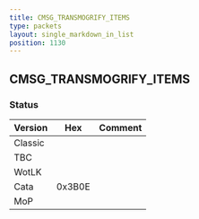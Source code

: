 ```yaml
---
title: CMSG_TRANSMOGRIFY_ITEMS
type: packets
layout: single_markdown_in_list
position: 1130
---
```


## CMSG_TRANSMOGRIFY_ITEMS

### Status

Version    | Hex        | Comment
---------- | ---------- | ---------- 
Classic    |            |
TBC        |            |
WotLK      |            |
Cata       | 0x3B0E     |
MoP        |            |